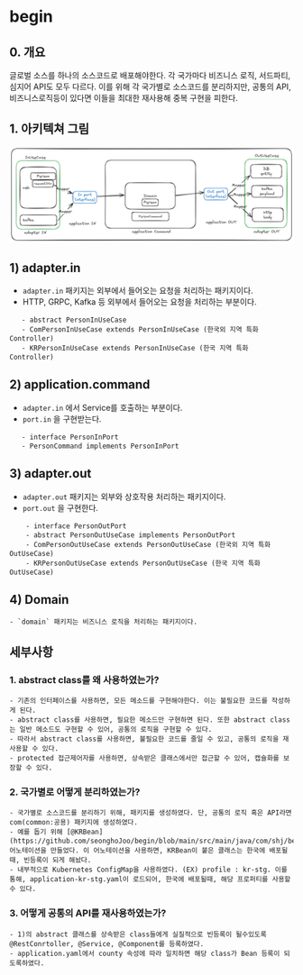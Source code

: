 # begin

## 0. 개요
글로벌 소스를 하나의 소스코드로 배포해야한다. 각 국가마다 비즈니스 로직, 서드파티, 심지어 API도 모두 다르다.
이를 위해 각 국가별로 소스코드를 분리하지만, 공통의 API, 비즈니스로직등이 있다면 이들을 최대한 재사용해 중복 구현을 피한다.

## 1. 아키텍쳐 그림
![img_1.png](img_1.png)
##      1) adapter.in
   - `adapter.in` 패키지는 외부에서 들어오는 요청을 처리하는 패키지이다.
   - HTTP, GRPC, Kafka 등 외부에서 들어오는 요청을 처리하는 부분이다.
```angular2html
   - abstract PersonInUseCase 
   - ComPersonInUseCase extends PersonInUseCase (한국외 지역 특화 Controller)
   - KRPersonInUseCase extends PersonInUseCase (한국 지역 특화 Controller)
```
##      2) application.command
   - `adapter.in` 에서 Service를 호출하는 부분이다.
   - `port.in` 을 구현받는다.
```angular2html
   - interface PersonInPort
   - PersonCommand implements PersonInPort
```
##   3) adapter.out
   - `adapter.out` 패키지는 외부와 상호작용 처리하는 패키지이다.
   - `port.out` 을 구현한다.
```angular2html
    - interface PersonOutPort
    - abstract PersonOutUseCase implements PersonOutPort
    - ComPersonOutUseCase extends PersonOutUseCase (한국외 지역 특화 OutUseCase)
    - KRPersonOutUseCase extends PersonOutUseCase (한국 지역 특화 OutUseCase)
```
## 4) Domain
    - `domain` 패키지는 비즈니스 로직을 처리하는 패키지이다.

## 세부사항 
### 1. abstract class를 왜 사용하였는가?
    - 기존의 인터페이스를 사용하면, 모든 메소드를 구현해야한다. 이는 불필요한 코드를 작성하게 된다.
    - abstract class를 사용하면, 필요한 메소드만 구현하면 된다. 또한 abstract class는 일반 메소드도 구현할 수 있어, 공통의 로직을 구현할 수 있다.
    - 따라서 abstract class를 사용하면, 불필요한 코드를 줄일 수 있고, 공통의 로직을 재사용할 수 있다.
    - protected 접근제어자를 사용하면, 상속받은 클래스에서만 접근할 수 있어, 캡슐화를 보장할 수 있다.
### 2. 국가별로 어떻게 분리하였는가?
    - 국가별로 소스코드를 분리하기 위해, 패키지를 생성하였다. 단, 공통의 로직 혹은 API라면 com(common:공용) 패키지에 생성하였다.
    - 예를 돕기 위해 [@KRBean](https://github.com/seonghoJoo/begin/blob/main/src/main/java/com/shj/begin/infrastructure/common/KRBean.java) 어노테이션을 만들었다. 이 어노테이션을 사용하면, KRBean이 붙은 클래스는 한국에 배포될때, 빈등록이 되게 해놨다.
    - 내부적으로 Kubernetes ConfigMap을 사용하였다. (EX) profile : kr-stg. 이를 통해, application-kr-stg.yaml이 로드되어, 한국에 배포될때, 해당 프로퍼티를 사용할 수 있다.
### 3. 어떻게 공통의 API를 재사용하였는가?
    - 1)의 abstract 클래스를 상속받은 class들에게 실질적으로 빈등록이 될수있도록 @RestConrtoller, @Service, @Component를 등록하였다. 
    - application.yaml에서 county 속성에 따라 일치하면 해당 class가 Bean 등록이 되도록하였다.

